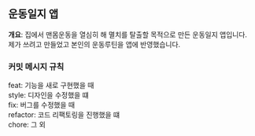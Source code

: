 ## 운동일지 앱

<b>개요</b>: 집에서 맨몸운동을 열심히 해 멸치를 탈출할 목적으로 만든 운동일지 앱입니다.<br>
제가 쓰려고 만들었고 본인의 운동루틴을 앱에 반영했습니다.

### 커밋 메시지 규칙

feat: 기능을 새로 구현했을 때<br>
style: 디자인을 수정했을 떄<br>
fix: 버그를 수정했을 때<br>
refactor: 코드 리팩토링을 진행했을 떄<br>
chore: 그 외
